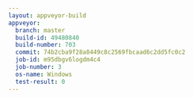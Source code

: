```yaml
---
layout: appveyor-build
appveyor:
  branch: master
  build-id: 49480840
  build-number: 703
  commit: 74b2cba9f28a8449c8c2569fbcaad6c2dd5fc0c2
  job-id: m95dbgv6logdm4c4
  job-number: 3
  os-name: Windows
  test-result: 0
---
```

